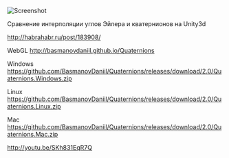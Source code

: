 ![Screenshot](http://habrastorage.org/storage2/b89/38d/627/b8938d6271dde9f633d24a04c1eeec86.jpg)

Сравнение интерполяции углов Эйлера и кватернионов на Unity3d

http://habrahabr.ru/post/183908/

WebGL http://basmanovdaniil.github.io/Quaternions

Windows https://github.com/BasmanovDaniil/Quaternions/releases/download/2.0/Quaternions.Windows.zip

Linux https://github.com/BasmanovDaniil/Quaternions/releases/download/2.0/Quaternions.Linux.zip

Mac https://github.com/BasmanovDaniil/Quaternions/releases/download/2.0/Quaternions.Mac.zip

http://youtu.be/SKh831EqR7Q
